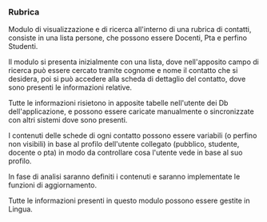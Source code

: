 ### Rubrica
Modulo di visualizzazione e di ricerca all'interno di una rubrica di contatti, consiste in una lista persone, che possono essere Docenti, Pta e perfino Studenti.

Il modulo si presenta inizialmente con una lista, dove nell'apposito campo di ricerca può essere cercato tramite cognome e nome il contatto che si desidera, poi si può accedere alla scheda di dettaglio del contatto, dove sono presenti le informazioni relative.

Tutte le informazioni risietono in apposite tabelle nell'utente dei Db dell'applicazione, e possono essere caricate manualmente o sincronizzate con altri sistemi dove sono presenti.

I contenuti delle schede di ogni contatto possono essere variabili (o perfino non visibili) in base al profilo dell'utente collegato (pubblico, studente, docente o pta) in modo da controllare cosa l'utente vede in base al suo profilo.

In fase di analisi saranno definiti i contenuti e saranno implementate le funzioni di aggiornamento.

Tutte le informazioni presenti in questo modulo possono essere gestite in Lingua.


